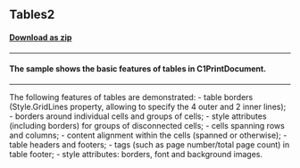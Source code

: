 ## Tables2
#### [Download as zip](https://grapecity.github.io/DownGit/#/home?url=https://github.com/GrapeCity/ComponentOne-WinForms-Samples/tree/master/NetFramework\Reports\C1Preview\CS\Tables2)
____
#### The sample shows the basic features of tables in C1PrintDocument.
____
The following features of tables are demonstrated: - table borders (Style.GridLines property, allowing to specify the 4 outer and 2 inner lines); - borders around individual cells and groups of cells; - style attributes (including borders) for groups of disconnected cells; - cells spanning rows and columns; - content alignment within the cells (spanned or otherwise); - table headers and footers; - tags (such as page number/total page count) in table footer; - style attributes: borders, font and background images. 